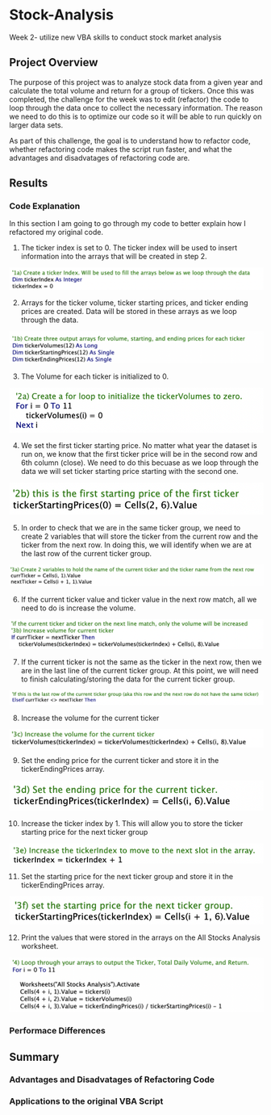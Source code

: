 # Stock-Analysis
Week 2- utilize new VBA skills to conduct stock market analysis

## Project Overview

The purpose of this project was to analyze stock data from a given year and calculate the total volume and return for a group of tickers. Once this was completed, the challenge for the week was to edit (refactor) the code to loop through the data once to collect the necessary information. The reason we need to do this is to optimize our code so it will be able to run quickly on larger data sets.  

As part of this challenge, the goal is to understand how to refactor code, whether refactoring code makes the script run faster, and what the advantages and disadvatages of refactoring code are.

## Results
### Code Explanation
In this section I am going to go through my code to better explain how I refactored my original code.

1. The ticker index is set to 0. The ticker index will be used to insert information into the arrays that will be created in step 2.

![ticker_index.png](CodeScreenshots/ticker_index.png) 

2. Arrays for the ticker volume, ticker starting prices, and ticker ending prices are created. Data will be stored in these arrays as we loop through the data.

![output_arrays.png](CodeScreenshots/output_arrays.png) 

3. The Volume for each ticker is initialized to 0. 

![tickerVolumes.png](CodeScreenshots/tickerVolumes.png) 

4. We set the first ticker starting price. No matter what year the dataset is run on, we know that the first ticker price will be in the second row and 6th column (close). We need to do this becuase as we loop through the data we will set ticker starting price starting with the second one.

![first_ticker_price.png](CodeScreenshots/first_ticker_price.png) 

5. In order to check that we are in the same ticker group, we need to create 2 variables that will store the ticker from the current row and the ticker from the next row. In doing this, we will identify when we are at the last row of the current ticker group.

![ticker_tracker.png](CodeScreenshots/ticker_tracker.png) 

6. If the current ticker value and ticker value in the next row match, all we need to do is increase the volume.

![within_ticker.png](CodeScreenshots/within_ticker.png) 

7. If the current ticker is not the same as the ticker in the next row, then we are in the last line of the current ticker group. At this point, we will need to finish calculating/storing the data for the current ticker group.

![last_row_ticker.png](CodeScreenshots/last_row_ticker.png) 

8. Increase the volume for the current ticker

![lrt_inc_vol.png](CodeScreenshots/lrt_inc_vol.png) 

9. Set the ending price for the current ticker and store it in the tickerEndingPrices array.

![lrt_end_price.png](CodeScreenshots/lrt_end_price.png) 

10. Increase the ticker index by 1. This will allow you to store the ticker starting price for the next ticker group

![lrt_tickerIndex.png](CodeScreenshots/lrt_tickerIndex.png) 

11. Set the starting price for the next ticker group and store it in the tickerEndingPrices array.

![lrt_start_price.png](CodeScreenshots/lrt_start_price.png) 

12. Print the values that were stored in the arrays on the All Stocks Analysis worksheet.

![calculation_storage.png](CodeScreenshots/calculation_storage.png) 

### Performace Differences


## Summary
### Advantages and Disadvatages of Refactoring Code

### Applications to the original VBA Script
